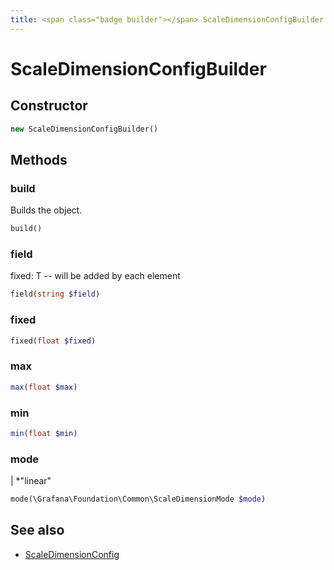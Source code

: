```yaml
---
title: <span class="badge builder"></span> ScaleDimensionConfigBuilder
---
```

# <span class="badge builder"></span> ScaleDimensionConfigBuilder

## Constructor

```php
new ScaleDimensionConfigBuilder()
```
## Methods

### <span class="badge object-method"></span> build

Builds the object.

```php
build()
```

### <span class="badge object-method"></span> field

fixed: T -- will be added by each element

```php
field(string $field)
```

### <span class="badge object-method"></span> fixed

```php
fixed(float $fixed)
```

### <span class="badge object-method"></span> max

```php
max(float $max)
```

### <span class="badge object-method"></span> min

```php
min(float $min)
```

### <span class="badge object-method"></span> mode

| *"linear"

```php
mode(\Grafana\Foundation\Common\ScaleDimensionMode $mode)
```

## See also

 * <span class="badge object-type-class"></span> [ScaleDimensionConfig](./object-ScaleDimensionConfig.md)
